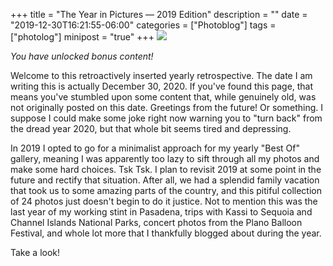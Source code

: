 +++
title = "The Year in Pictures — 2019 Edition"
description = ""
date = "2019-12-30T16:21:55-06:00"
categories = ["Photoblog"]
tags = ["photolog"]
minipost = "true"
+++
[![](https://live.staticflickr.com/65535/49279052183_db733eb29d_k.jpg)](https://www.flickr.com/photos/tobyjmarks/albums/72157712375623937)

*You have unlocked bonus content!*

Welcome to this retroactively inserted yearly retrospective. The date I am writing this is actually December 30, 2020. If you've found this page, that means you've stumbled upon some content that, while genuinely old, was not originally posted on this date. Greetings from the future! Or something. I suppose I could make some joke right now warning you to "turn back" from the dread year 2020, but that whole bit seems tired and depressing.

In 2019 I opted to go for a minimalist approach for my yearly "Best Of" gallery, meaning I was apparently too lazy to sift through all my photos and make some hard choices. Tsk Tsk. I plan to revisit 2019 at some point in the future and rectify that situation. After all, we had a splendid family vacation that took us to some amazing parts of the country, and this pitiful collection of 24 photos just doesn't begin to do it justice. Not to mention this was the last year of my working stint in Pasadena, trips with Kassi to Sequoia and Channel Islands National Parks, concert photos from the Plano Balloon Festival, and whole lot more that I thankfully blogged about during the year.

Take a look!
